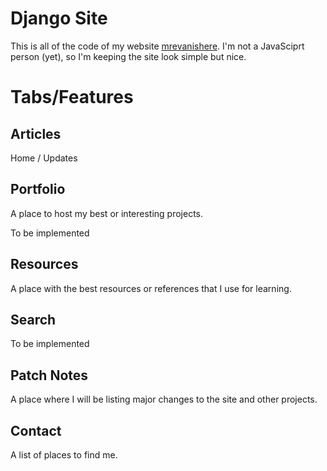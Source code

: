 # Django Site
This is all of the code of my website [mrevanishere](https://mrevanishere.com).
I'm not a JavaSciprt person (yet), so I'm keeping the site look simple but nice.

# Tabs/Features
## Articles
Home / Updates
## Portfolio
A place to host my best or interesting projects.

To be implemented
## Resources
A place with the best resources or references that I use for learning.
## Search
To be implemented
## Patch Notes
A place where I will be listing major changes to the site and other projects.
## Contact
A list of places to find me.
